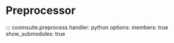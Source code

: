 # Preprocessor

::: coomsuite.preprocess
    handler: python
    options:
        members: true
        show_submodules: true
